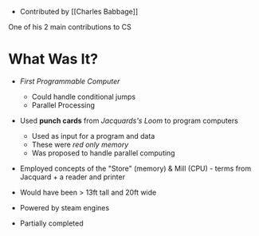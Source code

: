 

- Contributed by [[Charles Babbage]]

One of his 2 main contributions to CS

# What Was It?

- *First Programmable Computer*
	- Could handle conditional jumps
	- Parallel Processing

- Used **punch cards** from *Jacquards's Loom* to program computers
	- Used as input for a program and data
	- These were *red only memory*
	- Was proposed to handle parallel computing

- Employed concepts of the "Store" (memory) & Mill (CPU) - terms from Jacquard + a reader and printer
- Would have been > 13ft tall and 20ft wide
- Powered by steam engines
- Partially completed